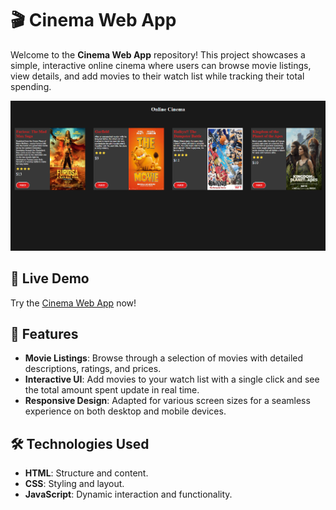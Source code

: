 # 🎬 Cinema Web App

Welcome to the **Cinema Web App** repository! This project showcases a simple, interactive online cinema where users can browse movie listings, view details, and add movies to their watch list while tracking their total spending.

![Cinema Web App Screenshot](cinema.png)

## 🔗 Live Demo

Try the [Cinema Web App](https://your-username.github.io/cinema-web-app/) now!

## 🚀 Features

- **Movie Listings**: Browse through a selection of movies with detailed descriptions, ratings, and prices.
- **Interactive UI**: Add movies to your watch list with a single click and see the total amount spent update in real time.
- **Responsive Design**: Adapted for various screen sizes for a seamless experience on both desktop and mobile devices.

## 🛠️ Technologies Used

- **HTML**: Structure and content.
- **CSS**: Styling and layout.
- **JavaScript**: Dynamic interaction and functionality.
